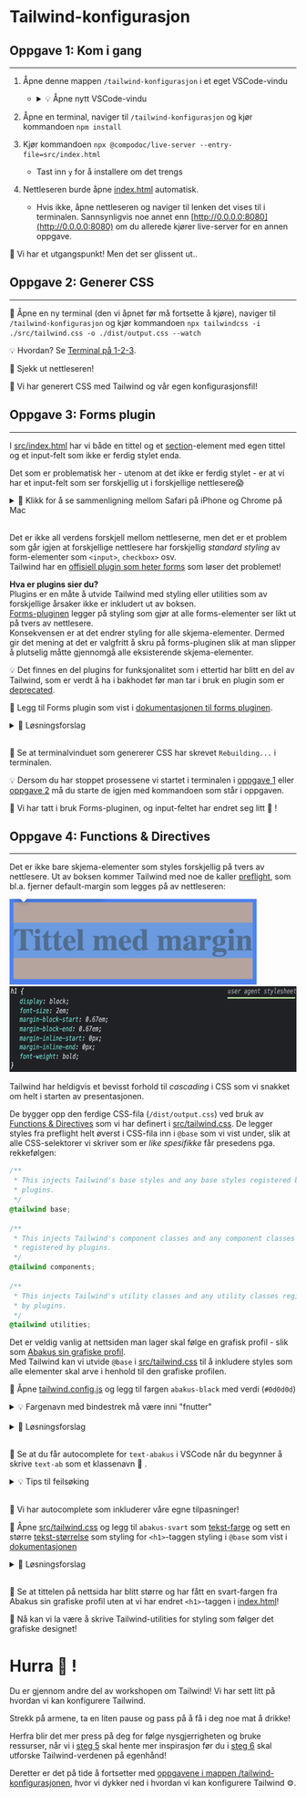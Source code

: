 # Tailwind-konfigurasjon

## Oppgave 1: Kom i gang

---

1. Åpne denne mappen `/tailwind-konfigurasjon` i et eget VSCode-vindu

   - <details><summary>💡 Åpne nytt VSCode-vindu</summary>

     Åpne terminalen i `/tailwind-konfigurasjon` og kjør kommandoen «`code .`», eller velg «File» -> «New Window» i menyen øverst:
     ![Åone eget VSCode-vindu](../bilder-til-readme/tailwind-konfigurasjon/new-window.png)</details>

2. Åpne en terminal, naviger til `/tailwind-konfigurasjon` og kjør kommandoen `npm install`
3. Kjør kommandoen `npx @compodoc/live-server --entry-file=src/index.html`
   - Tast inn `y` for å installere om det trengs
4. Nettleseren burde åpne [index.html](index.html) automatisk.
   - Hvis ikke, åpne nettleseren og naviger til lenken det vises til i terminalen. Sannsynligvis noe annet enn [http://0.0.0.0:8080](http://0.0.0.0:8080) om du allerede kjører live-server for en annen oppgave.

🎉 Vi har et utgangspunkt! Men det ser glissent ut..

## Oppgave 2: Generer CSS

---

📜 Åpne en ny terminal (den vi åpnet før må fortsette å kjøre), naviger til `/tailwind-konfigurasjon` og kjør kommandoen `npx tailwindcss -i ./src/tailwind.css -o ./dist/output.css --watch`

💡 Hvordan? Se [Terminal på 1-2-3](../README.md).

👀 Sjekk ut nettleseren!

🎉 Vi har generert CSS med Tailwind og vår egen konfigurasjonsfil!

## Oppgave 3: Forms plugin

---

I [src/index.html](src/index.html) har vi både en tittel og et [section](https://developer.mozilla.org/en-US/docs/Web/HTML/Element/section)-element med egen tittel og et input-felt som ikke er ferdig stylet enda.

Det som er problematisk her - utenom at det ikke er ferdig stylet - er at vi har et input-felt som ser forskjellig ut i forskjellige nettlesere😱

<details><summary>👀 Klikk for å se sammenligning mellom Safari på iPhone og Chrome på Mac</summary>

<img src="../bilder-til-readme/kun-html/input-safari-iphone.png" alt="input-felt med Safari på iPhone" width="400"/>

<img src="../bilder-til-readme/kun-html/input-chrome-mac.png" alt="input-felt med Chrome på Mac" width="400"/>

</details>

<br/>

Det er ikke all verdens forskjell mellom nettleserne, men det er et problem som går igjen at forskjellige nettlesere har forskjellig _standard styling_ av form-elementer som `<input>`, `checkbox>` osv.  
Tailwind har en [offisiell plugin som heter forms](https://tailwindcss.com/docs/plugins#forms) som løser det problemet!

**Hva er plugins sier du?**  
Plugins er en måte å utvide Tailwind med styling eller utilities som av forskjellige årsaker ikke er inkludert ut av boksen.  
[Forms-pluginen](https://tailwindcss.com/docs/plugins#forms) legger på styling som gjør at alle forms-elementer ser likt ut på tvers av nettlesere.  
Konsekvensen er at det endrer styling for alle skjema-elementer. Dermed gir det mening at det er valgfritt å skru på forms-pluginen slik at man slipper å plutselig måtte gjennomgå alle eksisterende skjema-elementer.

💡 Det finnes en del plugins for funksjonalitet som i ettertid har blitt en del av Tailwind, som er verdt å ha i bakhodet før man tar i bruk en plugin som er [deprecated](https://github.com/aniftyco/awesome-tailwindcss#plugins).
<br/>

📜 Legg til Forms plugin som vist i [dokumentasjonen til forms pluginen](https://github.com/tailwindlabs/tailwindcss-forms#installation).

<details><summary>🙈 Løsningsforslag</summary>

Åpne en ny terminal, naviger til `/tailwind-konfigurasjon`, og kjør kommandoen `npm install @tailwindcss/forms`

Endre `tailwind.config.js` for Tailwind til:

```javascript
module.exports = {
  content: ["./src/**/*.{html,js}"],
  theme: {
    extend: {},
  },
  plugins: [require("@tailwindcss/forms")],
};
```

</details>

<br/>

👀 Se at terminalvinduet som genererer CSS har skrevet `Rebuilding...` i terminalen.

💡 Dersom du har stoppet prosessene vi startet i terminalen i [oppgave 1](#oppgave-1-kom-i-gang) eller [oppgave 2](#oppgave-2-generer-css) må du starte de igjen med kommandoen som står i oppgaven.

🎉 Vi har tatt i bruk Forms-pluginen, og input-feltet har endret seg litt 👀 !

## Oppgave 4: Functions & Directives

---

Det er ikke bare skjema-elementer som styles forskjellig på tvers av nettlesere. Ut av boksen kommer Tailwind med noe de kaller [preflight](https://tailwindcss.com/docs/preflight), som bl.a. fjerner default-margin som legges på av nettleseren:

<img src="../bilder-til-readme/kun-html/tittel-default-margin.png" alt="h1 tag med default margin i Chrome" height="150"/>
<img src="../bilder-til-readme/kun-html/tittel-user-agent-styling.png" alt="input-felt med Chrome på Mac" height="150"/>

<br/>

Tailwind har heldigvis et bevisst forhold til _cascading_ i CSS som vi snakket om helt i starten av presentasjonen.

De bygger opp den ferdige CSS-fila (`/dist/output.css`) ved bruk av [Functions & Directives](https://tailwindcss.com/docs/functions-and-directives) som vi har definert i [src/tailwind.css](src/tailwind.css). De legger styles fra preflight helt øverst i CSS-fila inn i `@base` som vi vist under, slik at alle CSS-selektorer vi skriver som er _like spesifikke_ får presedens pga. rekkefølgen:

```css
/**
 * This injects Tailwind's base styles and any base styles registered by
 * plugins.
 */
@tailwind base;

/**
 * This injects Tailwind's component classes and any component classes
 * registered by plugins.
 */
@tailwind components;

/**
 * This injects Tailwind's utility classes and any utility classes registered
 * by plugins.
 */
@tailwind utilities;
```

Det er veldig vanlig at nettsiden man lager skal følge en grafisk profil - slik som [Abakus sin grafiske profil](https://abakus.no/brand).  
Med Tailwind kan vi utvide `@base` i [src/tailwind.css](src/tailwind.css) til å inkludere styles som alle elementer skal arve i henhold til den grafiske profilen.

📜 Åpne [tailwind.config.js](/tailwind-konfigurasjon/tailwind.config.js) og legg til fargen `abakus-black` med verdi (`#0d0d0d`)

<details><summary>💡 Fargenavn med bindestrek må være inni "fnutter"</summary>

```javascript
...
  {
    "abakus-black": ...
  },
...

```

</details>

<br/>

<details><summary>🙈 Løsningsforslag</summary>

Endre `tailwind.config.js` for Tailwind til:

```javascript
module.exports = {
  content: ["./src/**/*.{html,js}"],
  theme: {
    extend: {
      colors: {
        "abakus-black": "#0d0d0d",
      },
    },
  },
  plugins: [require("@tailwindcss/forms")],
};
```

</details>

<br/>

📜 Se at du får autocomplete for `text-abakus` i VSCode når du begynner å skrive `text-ab` som et klassenavn 👀 .

<details><summary>💡 Tips til feilsøking</summary>

- Har du åpnet `/tailwind-konfigurasjon` i et eget VSCode-vindu? Det trengs for at intellisense-pluginen til VSCode skal finne `tailwind.config.js` som inneholder konfigurasjonen vår.
- Spør om hjelp!

</details>
<br/>

🎉 Vi har autocomplete som inkluderer våre egne tilpasninger!

📜 Åpne [src/tailwind.css](src/tailwind.css) og legg til `abakus-svart` som [tekst-farge](https://tailwindcss.com/docs/text-color) og sett en større [tekst-størrelse](https://tailwindcss.com/docs/font-size) som styling for `<h1>`-taggen styling i `@base` som vist i [dokumentasjonen](https://tailwindcss.com/docs/preflight#extending-preflight)

<details><summary>🙈 Løsningsforslag</summary>

Endre `src/tailwind.css` til:

```javascript
module.exports = {
  content: ["./src/**/*.{html,js}"],
  theme: {
    extend: {
      colors: {
        "abakus-black": "#0d0d0d",
      },
    },
  },
  plugins: [require("@tailwindcss/forms")],
};
```

</details>

<br/>

👀 Se at tittelen på nettsida har blitt større og har fått en svart-fargen fra Abakus sin grafiske profil uten at vi har endret `<h1>`-taggen i [index.html](src/index.html)!

🎉 Nå kan vi la være å skrive Tailwind-utilities for styling som følger det grafiske designet!

# Hurra 🥳 !

Du er gjennom andre del av workshopen om Tailwind! Vi har sett litt på hvordan vi kan konfigurere Tailwind.

Strekk på armene, ta en liten pause og pass på å få i deg noe mat å drikke!

Herfra blir det mer press på deg for følge nysgjerrigheten og bruke ressurser, når vi i [steg 5](../README.md#steg-5-hent-mer-inspirasjon) skal hente mer inspirasjon før du i [steg 6](../README.md#steg-6-hopp-i-det--) skal utforske Tailwind-verdenen på egenhånd!

Deretter er det på tide å fortsetter med [oppgavene i mappen /tailwind-konfigurasjonen](/tailwind-konfigurasjon/README.md), hvor vi dykker ned i hvordan vi kan konfigurere Tailwind ⚙️.
